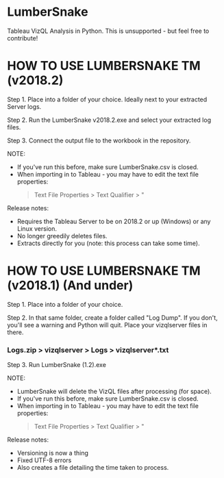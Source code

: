 # LumberSnake
Tableau VizQL Analysis in Python.
This is unsupported - but feel free to contribute! 

HOW TO USE LUMBERSNAKE TM (v2018.2)
=========================================

Step 1.
Place into a folder of your choice. Ideally next to your extracted Server logs.

Step 2.
Run the LumberSnake v2018.2.exe and select your extracted log files. 

Step 3.
Connect the output file to the workbook in the repository.


NOTE:
- If you've run this before, make sure LumberSnake.csv is closed.
- When importing in to Tableau - you may have to edit the text file properties:
	> Text File Properties > Text Qualifier > "

Release notes:
- Requires the Tableau Server to be on 2018.2 or up (Windows) or any Linux version.
- No longer greedily deletes files.
- Extracts directly for you (note: this process can take some time).


HOW TO USE LUMBERSNAKE TM (v2018.1) (And under)
=========================================

Step 1.
Place into a folder of your choice.

Step 2.
In that same folder, create a folder called "Log Dump". 
If you don't, you'll see a warning and Python will quit.
Place your vizqlserver files in there.
### Logs.zip > vizqlserver > Logs > vizqlserver*.txt

Step 3.
Run LumberSnake (1.2).exe


NOTE:
- LumberSnake will delete the VizQL files after processing (for space).
- If you've run this before, make sure LumberSnake.csv is closed.
- When importing in to Tableau - you may have to edit the text file properties:
	> Text File Properties > Text Qualifier > "

Release notes:
- Versioning is now a thing
- Fixed UTF-8 errors
- Also creates a file detailing the time taken to process.
